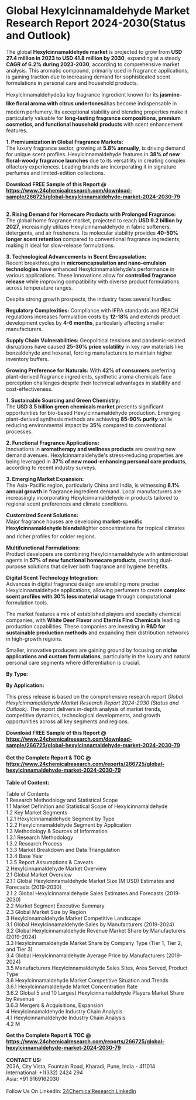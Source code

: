 <h1>Global Hexylcinnamaldehyde Market Research Report 2024-2030(Status and Outlook)</h1><p>The global <strong>Hexylcinnamaldehyde market</strong> is projected to grow from <strong>USD 27.4 million in 2023 to USD 41.8 million by 2030</strong>, expanding at a steady <strong>CAGR of 6.2% during 2023-2030</strong>, according to comprehensive market analysis. This aromatic compound, primarily used in fragrance applications, is gaining traction due to increasing demand for sophisticated scent formulations in personal care and household products.</p><p>Hexylcinnamaldehydeâa key fragrance ingredient known for its <strong>jasmine-like floral aroma with citrus undertones</strong>âhas become indispensable in modern perfumery. Its exceptional stability and blending properties make it particularly valuable for <strong>long-lasting fragrance compositions, premium cosmetics, and functional household products</strong> with scent enhancement features.</p><p><strong>1. Premiumization in Global Fragrance Markets:</strong><br>
The luxury fragrance sector, growing at <strong>5.8% annually</strong>, is driving demand for unique scent profiles. Hexylcinnamaldehyde features in <strong>38% of new floral-woody fragrance launches</strong> due to its versatility in creating complex olfactory experiences. Leading brands are incorporating it in signature perfumes and limited-edition collections.</p><div><b>Download FREE Sample of this Report @ 
            <a href="https://www.24chemicalresearch.com/download-sample/266725/global-hexylcinnamaldehyde-market-2024-2030-79">
            https://www.24chemicalresearch.com/download-sample/266725/global-hexylcinnamaldehyde-market-2024-2030-79</a></b></div><br><p><strong>2. Rising Demand for Homecare Products with Prolonged Fragrance:</strong><br>
The global home fragrance market, projected to reach <strong>USD 9.2 billion by 2027</strong>, increasingly utilizes Hexylcinnamaldehyde in fabric softeners, detergents, and air fresheners. Its molecular stability provides <strong>40-50% longer scent retention</strong> compared to conventional fragrance ingredients, making it ideal for slow-release formulations.</p><p><strong>3. Technological Advancements in Scent Encapsulation:</strong><br>
Recent breakthroughs in <strong>microencapsulation and nano-emulsion technologies</strong> have enhanced Hexylcinnamaldehyde's performance in various applications. These innovations allow for <strong>controlled fragrance release</strong> while improving compatibility with diverse product formulations across temperature ranges.</p><p>Despite strong growth prospects, the industry faces several hurdles:</p><p><strong>Regulatory Complexities:</strong> Compliance with IFRA standards and REACH regulations increases formulation costs by <strong>12-18%</strong> and extends product development cycles by <strong>4-6 months</strong>, particularly affecting smaller manufacturers.</p><p><strong>Supply Chain Vulnerabilities:</strong> Geopolitical tensions and pandemic-related disruptions have caused <strong>25-30% price volatility</strong> in key raw materials like benzaldehyde and hexanal, forcing manufacturers to maintain higher inventory buffers.</p><p><strong>Growing Preference for Naturals:</strong> With <strong>42% of consumers</strong> preferring plant-derived fragrance ingredients, synthetic aroma chemicals face perception challenges despite their technical advantages in stability and cost-effectiveness.</p><p><strong>1. Sustainable Sourcing and Green Chemistry:</strong><br>
The <strong>USD 3.5 billion green chemicals market</strong> presents significant opportunities for bio-based Hexylcinnamaldehyde production. Emerging plant-derived synthesis methods are achieving <strong>85-90% purity</strong> while reducing environmental impact by <strong>35%</strong> compared to conventional processes.</p><p><strong>2. Functional Fragrance Applications:</strong><br>
Innovations in <strong>aromatherapy and wellness products</strong> are creating new demand avenues. Hexylcinnamaldehyde's stress-reducing properties are being leveraged in <strong>37% of new mood-enhancing personal care products</strong>, according to recent industry surveys.</p><p><strong>3. Emerging Market Expansion:</strong><br>
The Asia-Pacific region, particularly China and India, is witnessing <strong>8.1% annual growth</strong> in fragrance ingredient demand. Local manufacturers are increasingly incorporating Hexylcinnamaldehyde in products tailored to regional scent preferences and climate conditions.</p><p><strong>Customized Scent Solutions:</strong><br>
	Major fragrance houses are developing <strong>market-specific Hexylcinnamaldehyde blends</strong>âlighter concentrations for tropical climates and richer profiles for colder regions.</p><p><strong>Multifunctional Formulations:</strong><br>
	Product developers are combining Hexylcinnamaldehyde with antimicrobial agents in <strong>57% of new functional homecare products</strong>, creating dual-purpose solutions that deliver both fragrance and hygiene benefits.</p><p><strong>Digital Scent Technology Integration:</strong><br>
	Advances in digital fragrance design are enabling more precise Hexylcinnamaldehyde applications, allowing perfumers to create <strong>complex scent profiles with 30% less material usage</strong> through computational formulation tools.</p><p>The market features a mix of established players and specialty chemical companies, with <strong>White Deer Flavor</strong> and <strong>Eternis Fine Chemicals</strong> leading production capabilities. These companies are investing in <strong>R&amp;D for sustainable production methods</strong> and expanding their distribution networks in high-growth regions.</p><p>Smaller, innovative producers are gaining ground by focusing on <strong>niche applications and custom formulations</strong>, particularly in the luxury and natural personal care segments where differentiation is crucial.</p><p><strong>By Type:</strong></p><p><strong>By Application:</strong></p><p>This press release is based on the comprehensive research report <em>Global Hexylcinnamaldehyde Market Research Report 2024-2030 (Status and Outlook)</em>. The report delivers in-depth analysis of market trends, competitive dynamics, technological developments, and growth opportunities across all key segments and regions.</p><div><b>Download FREE Sample of this Report @ 
            <a href="https://www.24chemicalresearch.com/download-sample/266725/global-hexylcinnamaldehyde-market-2024-2030-79">
            https://www.24chemicalresearch.com/download-sample/266725/global-hexylcinnamaldehyde-market-2024-2030-79</a></b></div><br><div><b>Get the Complete Report & TOC @ 
            <a href="https://www.24chemicalresearch.com/reports/266725/global-hexylcinnamaldehyde-market-2024-2030-79">
            https://www.24chemicalresearch.com/reports/266725/global-hexylcinnamaldehyde-market-2024-2030-79</a></b></div><br>
            <b>Table of Content:</b><p>Table of Contents<br />
1 Research Methodology and Statistical Scope<br />
1.1 Market Definition and Statistical Scope of Hexylcinnamaldehyde<br />
1.2 Key Market Segments<br />
1.2.1 Hexylcinnamaldehyde Segment by Type<br />
1.2.2 Hexylcinnamaldehyde Segment by Application<br />
1.3 Methodology & Sources of Information<br />
1.3.1 Research Methodology<br />
1.3.2 Research Process<br />
1.3.3 Market Breakdown and Data Triangulation<br />
1.3.4 Base Year<br />
1.3.5 Report Assumptions & Caveats<br />
2 Hexylcinnamaldehyde Market Overview<br />
2.1 Global Market Overview<br />
2.1.1 Global Hexylcinnamaldehyde Market Size (M USD) Estimates and Forecasts (2019-2030)<br />
2.1.2 Global Hexylcinnamaldehyde Sales Estimates and Forecasts (2019-2030)<br />
2.2 Market Segment Executive Summary<br />
2.3 Global Market Size by Region<br />
3 Hexylcinnamaldehyde Market Competitive Landscape<br />
3.1 Global Hexylcinnamaldehyde Sales by Manufacturers (2019-2024)<br />
3.2 Global Hexylcinnamaldehyde Revenue Market Share by Manufacturers (2019-2024)<br />
3.3 Hexylcinnamaldehyde Market Share by Company Type (Tier 1, Tier 2, and Tier 3)<br />
3.4 Global Hexylcinnamaldehyde Average Price by Manufacturers (2019-2024)<br />
3.5 Manufacturers Hexylcinnamaldehyde Sales Sites, Area Served, Product Type<br />
3.6 Hexylcinnamaldehyde Market Competitive Situation and Trends<br />
3.6.1 Hexylcinnamaldehyde Market Concentration Rate<br />
3.6.2 Global 5 and 10 Largest Hexylcinnamaldehyde Players Market Share by Revenue<br />
3.6.3 Mergers & Acquisitions, Expansion<br />
4 Hexylcinnamaldehyde Industry Chain Analysis<br />
4.1 Hexylcinnamaldehyde Industry Chain Analysis<br />
4.2 M</p><div><b>Get the Complete Report & TOC @ 
            <a href="https://www.24chemicalresearch.com/reports/266725/global-hexylcinnamaldehyde-market-2024-2030-79">
            https://www.24chemicalresearch.com/reports/266725/global-hexylcinnamaldehyde-market-2024-2030-79</a></b></div><br><b>CONTACT US:</b><br>
            203A, City Vista, Fountain Road, Kharadi, Pune, India - 411014<br>
            International: +1(332) 2424 294<br>
            Asia: +91 9169162030 <br><br>
            Follow Us On LinkedIn: <a href="https://www.linkedin.com/company/24chemicalresearch/">24ChemicalResearch LinkedIn</a>